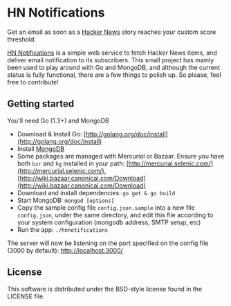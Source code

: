 HN Notifications
============

Get an email as soon as a [Hacker News](https://news.ycombinator.com/) story reaches your custom score threshold.

[HN Notifications](http://hnnotifications.com) is a simple web service to fetch Hacker News items, and deliver email notification to its subscribers.
This small project has mainly been used to play around with Go and MongoDB, and although the current status is fully functional, there are a few things to polish up. So please, feel free to contribute!

## Getting started
You'll need Go (1.3+) and MongoDB

* Download & Install Go: [http://golang.org/doc/install](http://golang.org/doc/install)
* Install [MongoDB](http://docs.mongodb.org/manual/installation/)
* Some packages are managed with Mercurial or Bazaar. Ensure you have both `bzr` and `hg` installed in your path: [http://mercurial.selenic.com/](http://mercurial.selenic.com/), [http://wiki.bazaar.canonical.com/Download](http://wiki.bazaar.canonical.com/Download)
* Download and install dependencies: `go get & go build`
* Start MongoDB: `mongod [options]`
* Copy the sample config file `config.json.sample` into a new file `config.json`, under the same directory, and edit this file according to your system configuration (mongodb address, SMTP setup, etc)
* Run the app: `./hnnotifications`

The server will now be listening on the port specified on the config file (3000 by default): [http://localhost:3000/](http://localhost:3000/)

## License
This software is distributed under the BSD-style license found in the LICENSE file.
